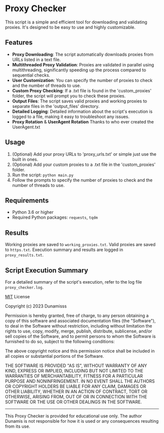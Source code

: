 # Proxy Checker

This script is a simple and efficient tool for downloading and validating proxies. It's designed to be easy to use and highly customizable.

## Features

- **Proxy Downloading**: The script automatically downloads proxies from URLs listed in a text file.
- **Multithreaded Proxy Validation**: Proxies are validated in parallel using multithreading, significantly speeding up the process compared to sequential checks.
- **User Customization**: You can specify the number of proxies to check and the number of threads to use.
- **Custom Proxy Checking**: If a .txt file is found in the 'custom_proxies' folder, the script will prompt you to check these proxies.
- **Output Files**: The script saves valid proxies and working proxies to separate files in the 'output_files' directory.
- **Detailed Logging**: Detailed information about the script's execution is logged to a file, making it easy to troubleshoot any issues.
- **Proxy Rotation** & **UserAgent Rotation** Thanks to who ever created the UserAgent.txt 

## Usage

1. (Optional) Add your proxy URLs to 'proxy_urls.txt' or simple just use the built in ones.
2. (Optional) Add your custom proxies to a .txt file in the 'custom_proxies' folder.
3. Run the script: `python main.py`
4. Follow the prompts to specify the number of proxies to check and the number of threads to use.

## Requirements

- Python 3.6 or higher
- Required Python packages: `requests`, `tqdm`

## Results
Working proxies are saved to `working_proxies.txt`.
Valid proxies are saved to `https.txt`.
Execution summary and results are logged in `proxy_results.txt`.

## Script Execution Summary
For a detailed summary of the script's execution, refer to the log file `proxy_checker.log`.

 
[MIT](https://choosealicense.com/licenses/mit/) License

Copyright (c) 2023 Dunamisss

Permission is hereby granted, free of charge, to any person obtaining a copy
of this software and associated documentation files (the "Software"), to deal
in the Software without restriction, including without limitation the rights
to use, copy, modify, merge, publish, distribute, sublicense, and/or sell
copies of the Software, and to permit persons to whom the Software is
furnished to do so, subject to the following conditions:

The above copyright notice and this permission notice shall be included in all
copies or substantial portions of the Software.

THE SOFTWARE IS PROVIDED "AS IS", WITHOUT WARRANTY OF ANY KIND, EXPRESS OR
IMPLIED, INCLUDING BUT NOT LIMITED TO THE WARRANTIES OF MERCHANTABILITY,
FITNESS FOR A PARTICULAR PURPOSE AND NONINFRINGEMENT. IN NO EVENT SHALL THE
AUTHORS OR COPYRIGHT HOLDERS BE LIABLE FOR ANY CLAIM, DAMAGES OR OTHER
LIABILITY, WHETHER IN AN ACTION OF CONTRACT, TORT OR OTHERWISE, ARISING FROM,
OUT OF OR IN CONNECTION WITH THE SOFTWARE OR THE USE OR OTHER DEALINGS IN THE
SOFTWARE.

---

This Proxy Checker is provided for educational use only. The author Dunamis is not responsible for how it is used or any consequences resulting from its use.

